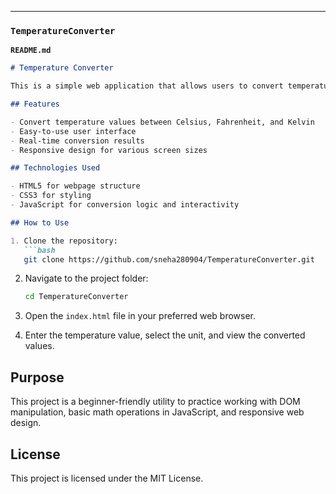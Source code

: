 ---

### `TemperatureConverter`  
**`README.md`**
```markdown
# Temperature Converter

This is a simple web application that allows users to convert temperatures between Celsius, Fahrenheit, and Kelvin. The project is designed to demonstrate basic HTML, CSS, and JavaScript functionality in a practical context.

## Features

- Convert temperature values between Celsius, Fahrenheit, and Kelvin
- Easy-to-use user interface
- Real-time conversion results
- Responsive design for various screen sizes

## Technologies Used

- HTML5 for webpage structure
- CSS3 for styling
- JavaScript for conversion logic and interactivity

## How to Use

1. Clone the repository:
   ```bash
   git clone https://github.com/sneha280904/TemperatureConverter.git
   ```

2. Navigate to the project folder:
   ```bash
   cd TemperatureConverter
   ```

3. Open the `index.html` file in your preferred web browser.

4. Enter the temperature value, select the unit, and view the converted values.

## Purpose

This project is a beginner-friendly utility to practice working with DOM manipulation, basic math operations in JavaScript, and responsive web design.

## License

This project is licensed under the MIT License.
```
